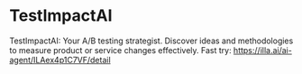 # TestImpactAI
TestImpactAI: Your A/B testing strategist. Discover ideas and methodologies to measure product or service changes effectively.
Fast try: https://illa.ai/ai-agent/ILAex4p1C7VF/detail
